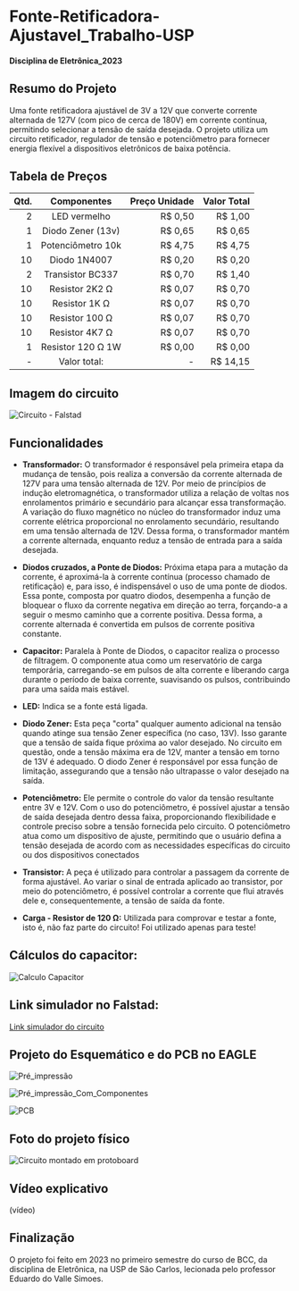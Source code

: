 # Fonte-Retificadora-Ajustavel_Trabalho-USP
#### Disciplina de Eletrônica_2023

## Resumo do Projeto
Uma fonte retificadora ajustável de 3V a 12V que converte corrente alternada de 127V (com pico de cerca de 180V) em corrente contínua, permitindo selecionar a tensão de saída desejada. O projeto utiliza um circuito retificador, regulador de tensão e potenciômetro para fornecer energia flexível a dispositivos eletrônicos de baixa potência.

## Tabela de Preços
| Qtd. | Componentes         | Preço Unidade | Valor Total |
|-----:|:-------------------:| -------------:| -----------:|
| 2    | LED vermelho        | R$ 0,50       | R$ 1,00     |
| 1    | Diodo Zener (13v)   | R$ 0,65       | R$ 0,65     | 
| 1    | Potenciômetro 10k   | R$ 4,75       | R$ 4,75     |
| 10   | Diodo 1N4007        | R$ 0,20       | R$ 0,20     |
| 2    | Transistor BC337    | R$ 0,70       | R$ 1,40     |
| 10   | Resistor 2K2 Ω      | R$ 0,07       | R$ 0,70     |
| 10   | Resistor 1K Ω       | R$ 0,07       | R$ 0,70     |
| 10   | Resistor 100 Ω      | R$ 0,07       | R$ 0,70     |
| 10   | Resistor 4K7 Ω      | R$ 0,07       | R$ 0,70     |
| 1    | Resistor 120 Ω  1W  | R$ 0,00       | R$ 0,00     |
| -    | Valor total:        | -             | R$ 14,15    |

## Imagem do circuito
![Circuito - Falstad](https://github.com/eduda-agc/FonteRetificadoraAjustavel-Trabalho-USP/assets/137100218/31f3f68e-4767-416d-ac14-bc1269d75910 "Circuito pelo Falstad")

## Funcionalidades
+ **Transformador:** O transformador é responsável pela primeira etapa da mudança de tensão, pois realiza a conversão da corrente alternada de 127V para uma tensão alternada de 12V. Por meio de princípios de indução eletromagnética, o transformador utiliza a relação de voltas nos enrolamentos primário e secundário para alcançar essa transformação. A variação do fluxo magnético no núcleo do transformador induz uma corrente elétrica proporcional no enrolamento secundário, resultando em uma tensão alternada de 12V. Dessa forma, o transformador mantém a corrente alternada, enquanto reduz a tensão de entrada para a saída desejada.

+ **Diodos cruzados, a Ponte de Diodos:** Próxima etapa para a mutação da corrente, é aproximá-la à corrente contínua (processo chamado de retificação) e, para isso, é indispensável o uso de uma ponte de diodos. Essa ponte, composta por quatro diodos, desempenha a função de bloquear o fluxo da corrente negativa em direção ao terra, forçando-a a seguir o mesmo caminho que a corrente positiva. Dessa forma, a corrente alternada é convertida em pulsos de corrente positiva constante.

+ **Capacitor:** Paralela à Ponte de Diodos, o capacitor realiza o processo de filtragem. O componente atua como um reservatório de carga temporária, carregando-se em pulsos de alta corrente e liberando carga durante o período de baixa corrente, suavisando os pulsos,  contribuindo para uma saída mais estável. 

+ **LED:** Indica se a fonte está ligada.

+ **Diodo Zener:** Esta peça "corta" qualquer aumento adicional na tensão quando atinge sua tensão Zener específica (no caso, 13V). Isso garante que a tensão de saída fique próxima ao valor desejado. No circuito em questão, onde a tensão máxima era de 12V, manter a tensão em torno de 13V é adequado. O diodo Zener é responsável por essa função de limitação, assegurando que a tensão não ultrapasse o valor desejado na saída.

+ **Potenciômetro:** Ele permite o controle do valor da tensão resultante entre 3V e 12V. Com o uso do potenciômetro, é possível ajustar a tensão de saída desejada dentro dessa faixa, proporcionando flexibilidade e controle preciso sobre a tensão fornecida pelo circuito. O potenciômetro atua como um dispositivo de ajuste, permitindo que o usuário defina a tensão desejada de acordo com as necessidades específicas do circuito ou dos dispositivos conectados

+ **Transistor:** A peça é utilizado para controlar a passagem da corrente de forma ajustável. Ao variar o sinal de entrada aplicado ao transistor, por meio do potenciômetro, é possível controlar a corrente que flui através dele e, consequentemente, a tensão de saída da fonte. 

+ **Carga - Resistor de 120 Ω:** Utilizada para comprovar e testar a fonte, isto é, não faz parte do circuito! Foi utilizado apenas para teste!

## Cálculos do capacitor:
![Calculo Capacitor][Calculo Capacitor]

[Calculo Capacitor]: https://github.com/eduda-agc/FonteRetificadoraAjustavel-Trabalho-USP/issues/5#issue-1799663398 "Calculo Capacitor"

## Link simulador no Falstad:
[Link simulador do circuito ](https://tinyurl.com/25djvyen)

## Projeto do Esquemático e do PCB no EAGLE
![Pré_impressão](https://github.com/eduda-agc/FonteRetificadoraAjustavel-Trabalho-USP/issues/5#issuecomment-1631618909 "Circuito Pré_impressão")

![Pré_impressão_Com_Componentes](https://github.com/eduda-agc/FonteRetificadoraAjustavel-Trabalho-USP/issues/5#issuecomment-1631619148 "Pré_impressão_Com_Componentes")

![PCB](https://github.com/eduda-agc/FonteRetificadoraAjustavel-Trabalho-USP/issues/5#issuecomment-1631619254 "PCB")

## Foto do projeto físico
![Circuito montado em protoboard](https://github.com/eduda-agc/FonteRetificadoraAjustavel-Trabalho-USP/issues/4#issue-1799644321 "Circuito montado em protoboard")

## Vídeo explicativo
(vídeo)

## Finalização
O projeto foi feito em 2023 no primeiro semestre do curso de BCC, da disciplina de Eletrônica,
na USP de São Carlos, lecionada pelo professor Eduardo do Valle Simoes. 




